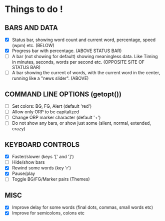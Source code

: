 # Things to do !

## BARS AND DATA

- [x] Status bar, showing word count and current word, percentage, speed (wpm) etc. (BELOW)
- [x] Progress bar with percentage. (ABOVE STATUS BAR)
- [ ] A bar (not showing for default) showing meaningless data. Like Timing in minutes, seconds, words per second etc. (OPPOSITE SITE OF STATUS BAR)
- [ ] A bar showing the current of words, with the current word in the center, running like a "news slider". (ABOVE)

## COMMAND LINE OPTIONS (getopt())

- [ ] Set colors: BG, FG, Alert (default 'red')
- [ ] Allow only ORP to be capitalized
- [ ] Change ORP marker character (default '+')
- [ ] Do not show any bars, or show just some (silent, normal, extended, crazy)

## KEYBOARD CONTROLS

- [x] Faster/slower (keys '[' and ']')
- [ ] Hide/show bars
- [x] Rewind some words (key 'r')
- [x] Pause/play
- [ ] Toggle BG/FG/Marker pairs (Themes)
## MISC

- [x] Improve delay for some words (final dots, commas, small words etc)
- [x] Improve for semicolons, colons etc
